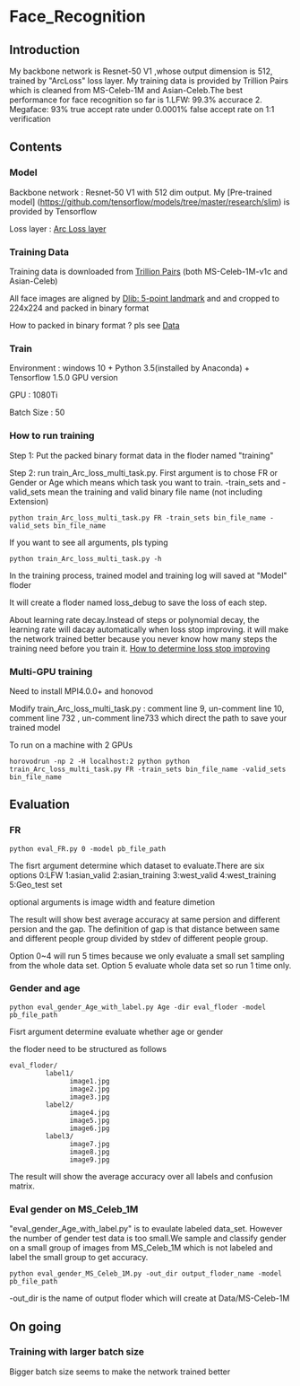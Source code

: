 # Face_Recognition
## Introduction
My backbone network is Resnet-50 V1 ,whose output dimension is 512, trained by "ArcLoss" loss layer. My training data is provided by Trillion Pairs which is cleaned from MS-Celeb-1M and Asian-Celeb.The best performance for face recognition so far is 1.LFW: 99.3% accurace 2. Megaface: 93% true accept rate under 0.0001% false accept rate on 1:1 verification
## Contents

### Model
  Backbone network : Resnet-50 V1 with 512 dim output. My [Pre-trained model] (https://github.com/tensorflow/models/tree/master/research/slim) is provided by Tensorflow
  
  Loss layer : [Arc Loss layer](https://github.com/deepinsight/insightface)
### Training Data
Training data is downloaded from [Trillion Pairs](http://trillionpairs.deepglint.com/overview) (both MS-Celeb-1M-v1c and Asian-Celeb)

All face images are aligned by [Dlib: 5-point landmark](http://blog.dlib.net/2017/09/fast-multiclass-object-detection-in.html) and and cropped to 224x224 and packed in binary format

How to packed in binary format ? pls see [Data](https://github.com/LI-ZONG-HAN/Face_Recognition/tree/master/Data)

### Train
Environment : windows 10 + Python 3.5(installed by Anaconda) + Tensorflow 1.5.0 GPU version

GPU : 1080Ti

Batch Size : 50

### How to run training

Step 1: Put the packed binary format data in the floder named "training"

Step 2: run train_Arc_loss_multi_task.py. First argument is to chose FR or Gender or Age which means which task you want to train.
-train_sets and -valid_sets mean the training and valid binary file name (not including Extension)
```
python train_Arc_loss_multi_task.py FR -train_sets bin_file_name -valid_sets bin_file_name
```
If you want to see all arguments, pls typing
```
python train_Arc_loss_multi_task.py -h
```
In the training process, trained model and training log will saved at "Model" floder

It will create a floder named loss_debug to save the loss of each step.

About learning rate decay.Instead of steps or polynomial decay, the learning rate will dacay automatically when loss stop improving.
it will make the network trained better because you never know how many steps the training need before you train it. 
[How to determine loss stop improving](http://blog.dlib.net/2018/02/automatic-learning-rate-scheduling-that.html)

### Multi-GPU training
Need to install MPI4.0.0+ and honovod

Modify train_Arc_loss_multi_task.py : comment line 9, un-comment line 10, comment line 732 , un-comment line733 which direct the path to save your trained model

To run on a machine with 2 GPUs
```
horovodrun -np 2 -H localhost:2 python python train_Arc_loss_multi_task.py FR -train_sets bin_file_name -valid_sets bin_file_name
```

## Evaluation

### FR
```
python eval_FR.py 0 -model pb_file_path
```
The fisrt argument determine which dataset to evaluate.There are six options 0:LFW 1:asian_valid 2:asian_training 3:west_valid 4:west_training 5:Geo_test set

optional arguments is image width and feature dimetion

The result will show best average accuracy at same persion and different persion and the gap. The definition of gap is that distance between same and different people group divided by stdev of different people group.

Option 0~4 will run 5 times because we only evaluate a small set sampling from the whole data set. Option 5 evaluate whole data set so run 1 time only.

### Gender and age
```
python eval_gender_Age_with_label.py Age -dir eval_floder -model pb_file_path
```
Fisrt argument determine evaluate whether age or gender

the floder need to be structured as follows
```
eval_floder/
         label1/            
               image1.jpg
               image2.jpg            
               image3.jpg        
         label2/            
               image4.jpg            
               image5.jpg            
               image6.jpg        
         label3/            
               image7.jpg            
               image8.jpg            
               image9.jpg
```
The result will show the average accuracy over all labels and confusion matrix.

### Eval gender on MS_Celeb_1M
"eval_gender_Age_with_label.py" is to evaulate labeled data_set. However the number of gender test data is too small.We sample and classify gender on a small group of images from MS_Celeb_1M which is not labeled and label the small group to get accuracy.

```
python eval_gender_MS_Celeb_1M.py -out_dir output_floder_name -model pb_file_path
```
-out_dir is the name of output floder which will create at Data/MS-Celeb-1M


## On going
### Training with larger batch size
Bigger batch size seems to make the network trained better


